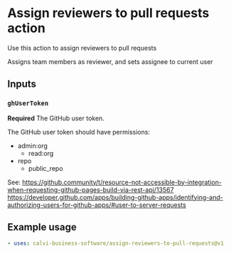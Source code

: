 # Assign reviewers to pull requests action

Use this action to assign reviewers to pull requests

Assigns team members as reviewer, and sets assignee to current user 

## Inputs

### `ghUserToken`

**Required** The GitHub user token.

The GitHub user token should have permissions:
* admin:org
	* read:org
* repo
    * public_repo

See: 
https://github.community/t/resource-not-accessible-by-integration-when-requesting-github-pages-build-via-rest-api/13567
https://developer.github.com/apps/building-github-apps/identifying-and-authorizing-users-for-github-apps/#user-to-server-requests


## Example usage

```yaml
- uses: calvi-business-software/assign-reviewers-to-pull-requests@v1
```

